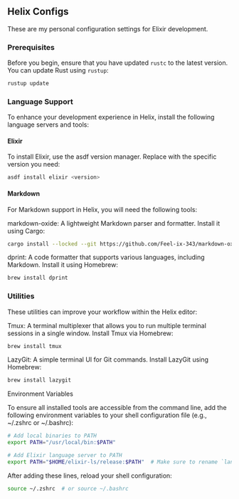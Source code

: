 ## Helix Configs
These are my personal configuration settings for Elixir development.

### Prerequisites

Before you begin, ensure that you have updated `rustc` to the latest version. You can update Rust using `rustup`:

```bash
rustup update
```

### Language Support

To enhance your development experience in Helix, install the following language servers and tools:
#### Elixir

To install Elixir, use the asdf version manager. Replace <version> with the specific version you need:

```bash
asdf install elixir <version>
```

#### Markdown

For Markdown support in Helix, you will need the following tools:

markdown-oxide: A lightweight Markdown parser and formatter. Install it using Cargo:

```bash
cargo install --locked --git https://github.com/Feel-ix-343/markdown-oxide.git markdown-oxide
```

dprint: A code formatter that supports various languages, including Markdown. Install it using Homebrew:

```bash
brew install dprint
```

### Utilities

These utilities can improve your workflow within the Helix editor:

Tmux: A terminal multiplexer that allows you to run multiple terminal sessions in a single window. Install Tmux via Homebrew:

```bash
brew install tmux
```

LazyGit: A simple terminal UI for Git commands. Install LazyGit using Homebrew:

```bash
brew install lazygit
```

Environment Variables

To ensure all installed tools are accessible from the command line, add the following environment variables to your shell configuration file (e.g., ~/.zshrc or ~/.bashrc):

```bash
# Add local binaries to PATH
export PATH="/usr/local/bin:$PATH"

# Add Elixir language server to PATH
export PATH="$HOME/elixir-ls/release:$PATH"  # Make sure to rename `language_server.sh` to `elixir-ls`
```

After adding these lines, reload your shell configuration:

```bash
source ~/.zshrc  # or source ~/.bashrc
```
